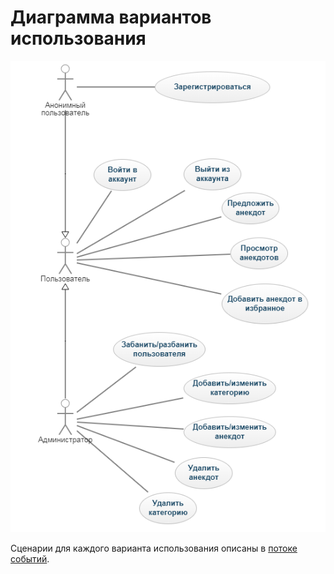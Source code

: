 # Диаграмма вариантов использования

![Диаграмма вариантов использования](UseCase.png)

Сценарии для каждого варианта использования описаны в [потоке событий](Flow%20of%20Events.md).